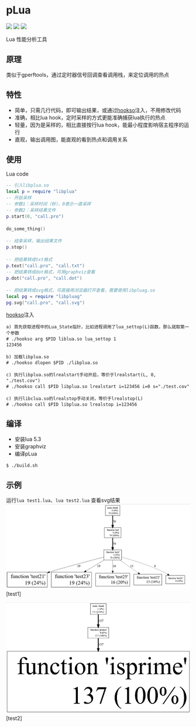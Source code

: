 # pLua

[<img src="https://img.shields.io/github/license/esrrhs/pLua">](https://github.com/esrrhs/pLua)
[<img src="https://img.shields.io/github/languages/top/esrrhs/pLua">](https://github.com/esrrhs/pLua)
[<img src="https://img.shields.io/github/workflow/status/esrrhs/pLua/CI">](https://github.com/esrrhs/pLua/actions)

Lua 性能分析工具

## 原理
类似于gperftools，通过定时器信号回调查看调用栈，来定位调用的热点

## 特性
- 简单，只需几行代码，即可输出结果，或通过[hookso](https://github.com/esrrhs/hookso)注入，不用修改代码
- 准确，相比lua hook，定时采样的方式更能准确捕获lua执行的热点
- 轻量，因为是采样的，相比直接按行lua hook，能最小程度影响宿主程序的运行
- 直观，输出调用图，能直观的看到热点和调用关系

## 使用
Lua code
``` lua
-- 引入libplua.so
local p = require "libplua"
-- 开启采样
-- 参数1：采样时间（秒），0表示一直采样
-- 参数2：采样结果文件
p.start(0, "call.pro")

do_some_thing()

-- 结束采样，输出结果文件
p.stop()

-- 把结果转成txt格式
p.text("call.pro", "call.txt")
-- 把结果转成dot格式，可用graphviz查看
p.dot("call.pro", "call.dot")

-- 把结果转成svg格式，可直接用浏览器打开查看，需要使用libpluag.so
local pg = require "libpluag"
pg.svg("call.pro", "call.svg")

```
[hookso](https://github.com/esrrhs/hookso)注入
```
a) 首先获取进程中的Lua_State指针，比如进程调用了lua_settop(L)函数，那么就取第一个参数
# ./hookso arg $PID liblua.so lua_settop 1 
123456

b) 加载libplua.so
# ./hookso dlopen $PID ./libplua.so

c) 执行libplua.so的lrealstart手动开启，等价于lrealstart(L, 0, "./test.cov")
# ./hookso call $PID libplua.so lrealstart i=123456 i=0 s="./test.cov"

c) 执行libclua.so的lrealstop手动关闭，等价于lrealstop(L)
# ./hookso call $PID libplua.so lrealstop i=123456
```

## 编译
* 安装lua 5.3
* 安装graphviz
* 编译pLua
``` bash
$ ./build.sh
```

## 示例
运行```lua test1.lua```、```lua test2.lua```
查看svg结果
![image](test1.png)
[test1]

![image](test2.png)
[test2]




